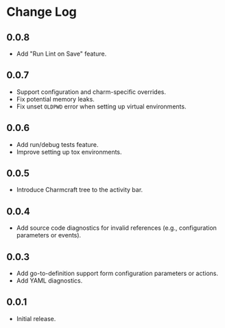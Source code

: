 # Change Log

## 0.0.8

- Add "Run Lint on Save" feature.

## 0.0.7

- Support configuration and charm-specific overrides.
- Fix potential memory leaks.
- Fix unset `OLDPWD` error when setting up virtual environments.

## 0.0.6

- Add run/debug tests feature.
- Improve setting up tox environments.

## 0.0.5

- Introduce Charmcraft tree to the activity bar.

## 0.0.4

- Add source code diagnostics for invalid references (e.g., configuration parameters or events).

## 0.0.3

- Add go-to-definition support form configuration parameters or actions.
- Add YAML diagnostics.

## 0.0.1

- Initial release.
